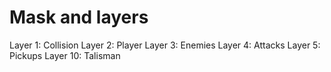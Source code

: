 # Mask and layers

Layer 1: Collision
Layer 2: Player
Layer 3: Enemies
Layer 4: Attacks
Layer 5: Pickups
Layer 10: Talisman
